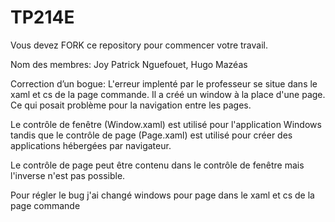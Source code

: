 # TP214E
Vous devez FORK ce repository pour commencer votre travail.


Nom des membres:
Joy Patrick Nguefouet, Hugo Mazéas


Correction d’un bogue:
L'erreur implenté par le professeur se situe dans le xaml et cs de la page commande. 
Il a créé un window à la place d'une page. Ce qui posait problème pour la navigation entre les pages.

 Le contrôle de fenêtre (Window.xaml) est utilisé pour l'application Windows tandis que le contrôle de page (Page.xaml) est utilisé pour créer des applications hébergées par navigateur.

Le contrôle de page peut être contenu dans le contrôle de fenêtre mais l'inverse n'est pas possible.

Pour régler le bug j'ai changé windows pour page dans le xaml et cs de la page commande





